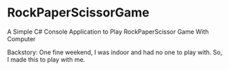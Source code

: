 # RockPaperScissorGame
A Simple C# Console Application to Play RockPaperScissor Game With Computer


Backstory:
One fine weekend, I was indoor and had no one to play with. So, I made this to play with me.
